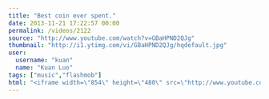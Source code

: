 ```yaml
---
title: "Best coin ever spent."
date: 2013-11-21 17:22:57 00:00
permalink: /videos/2122
source: "http://www.youtube.com/watch?v=GBaHPND2QJg"
thumbnail: "http://i1.ytimg.com/vi/GBaHPND2QJg/hqdefault.jpg"
user:
  username: "kuan"
  name: "Kuan Luo"
tags: ["music","flashmob"]
html: "<iframe width=\"854\" height=\"480\" src=\"http://www.youtube.com/embed/GBaHPND2QJg?wmode=transparent&feature=oembed\" frameborder=\"0\" allowfullscreen></iframe>"
---
```


